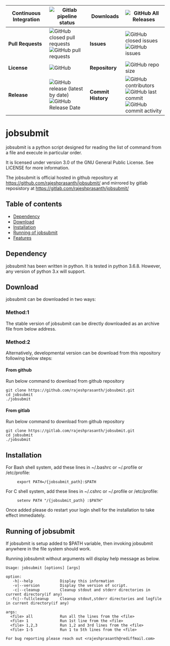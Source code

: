 | **Continuous Integration**   | <img alt="Gitlab pipeline status" src="https://img.shields.io/gitlab/pipeline/rajeshprasanth/jobsubmit/master">   | Downloads   | <img alt="GitHub All Releases" src="https://img.shields.io/github/downloads/rajeshprasanth/jobsubmit/total">   |
|-----|-----|-----|-----|
| **Pull Requests**   | <img alt="GitHub closed pull requests" src="https://img.shields.io/github/issues-pr-closed/rajeshprasanth/jobsubmit"><br><img alt="GitHub pull requests" src="https://img.shields.io/github/issues-pr/rajeshprasanth/jobsubmit">   | **Issues**   | <img alt="GitHub closed issues" src="https://img.shields.io/github/issues-closed/rajeshprasanth/jobsubmit"><br><img alt="GitHub issues" src="https://img.shields.io/github/issues/rajeshprasanth/jobsubmit">|
| **License**   | <img alt="GitHub" src="https://img.shields.io/github/license/rajeshprasanth/jobsubmit">  | **Repository**  |<img alt="GitHub repo size" src="https://img.shields.io/github/repo-size/rajeshprasanth/jobsubmit">|
| **Release**  | <img alt="GitHub release (latest by date)" src="https://img.shields.io/github/v/release/rajeshprasanth/jobsubmit"><br><img alt="GitHub Release Date" src="https://img.shields.io/github/release-date/rajeshprasanth/jobsubmit"> | **Commit History**  | <img alt="GitHub contributors" src="https://img.shields.io/github/contributors/rajeshprasanth/jobsubmit"><br><img alt="GitHub last commit" src="https://img.shields.io/github/last-commit/rajeshprasanth/jobsubmit"><br><img alt="GitHub commit activity" src="https://img.shields.io/github/commit-activity/m/rajeshprasanth/jobsubmit">|



# jobsubmit
jobsubmit is a python script designed for reading the list of command from a file and execute in particular order.

It is licensed under version 3.0 of the GNU General Public License. See LICENSE
for more information.

The jobsubmit is official hosted in github repository at https://github.com/rajeshprasanth/jobsubmit/ and mirrored by gitlab reposistory at https://gitlab.com/rajeshprasanth/jobsubmit/

## Table of contents
- [Dependency](#dependency)
- [Download](#download)
- [Installation](#installation)
- [Running of jobsubmit](#running)
- [Features](#features)

## Dependency
jobsubmit has been written in python. It is tested in python 3.6.8. However, any version of python 3.x will support.

## Download
jobsubmit can be downloaded in two ways:

### Method:1
The stable version of jobsubmit can be directly downloaded as an archive file from below address.

### Method:2
Alternatively, developmental version can be download from this repository following below steps:

#### From github
Run below command to download from github repository
```
git clone https://github.com/rajeshprasanth/jobsubmit.git
cd jobsubmit
./jobsubmit
```
#### From gitlab
Run below command to download from github repository
```
git clone https://gitlab.com/rajeshprasanth/jobsubmit.git
cd jobsubmit
./jobsubmit
```

## Installation

For Bash shell system, add these lines in ~/.bashrc or ~/.profile or /etc/profile:
```
     export PATH=/{jobsubmit_path}:$PATH
```
For C shell system, add these lines in ~/.cshrc or ~/.profile or /etc/profile:
```
     setenv PATH "/{jobsubmit_path} :$PATH"
```

Once added please do restart your login shell for the installation to take effect immediately.


## Running of jobsubmit

If jobsubmit is setup added to $PATH variable, then invoking jobsubmit anywhere in the file system should work.

Running jobsubmit without arguments will display help message as below.
```
Usage: jobsubmit [options] [args]

option:
   -h|--help            Display this information
   -v|--version         Display the version of script.
   -c|--cleanup         Cleanup stdout and stderr directories in current directory(if any)
  -fc|--fullcleanup     Cleanup stdout,stderr directories and logfile in current directory(if any)

args:
  <file> all            Run all the lines from the <file>
  <file> 1              Run 1st line from the <file>
  <file> 1,2,3          Run 1,2 and 3rd lines from the <file>
  <file> 1-5            Run 1 to 5th lines from the <file>

For bug reporting please reach out <rajeshprasanth@rediffmail.com>

```
